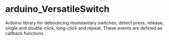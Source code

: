 # arduino_VersatileSwitch
Arduino library for debouncing momeantary switches, detect press, release, single and double-click, long-click and repeat. These events are defined as callback functions.
